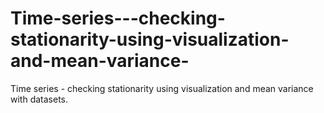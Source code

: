 # Time-series---checking-stationarity-using-visualization-and-mean-variance-
Time series -  checking stationarity using visualization and mean variance with datasets.
